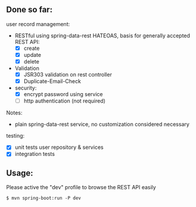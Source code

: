 ## Done so far:

user record management:
  - RESTful using spring-data-rest HATEOAS, basis for generally accepted REST API:
    - [x] create
    - [x] update
    - [x] delete
  - Validation
    - [x] JSR303 validation on rest controller
    - [x] Duplicate-Email-Check
  - security:
    - [x] encrypt password using service
    - [ ] http authentication (not required)

Notes:
  - plain spring-data-rest service, no customization considered necessary

testing:
  - [x] unit tests user repository & services
  - [x] integration tests

## Usage:

Please active the "dev" profile to browse the REST API easily

    $ mvn spring-boot:run -P dev

